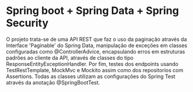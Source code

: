 # Spring boot + Spring Data + Spring Security 

O projeto trata-se de uma API REST que faz o uso da paginação através da Interface 'Paginable' 
do Spring Data, manipulação de exceções em classes configuradas como @ControllerAdvice, encapsulando 
erros em estruturas padrões ao cliente da API, através de classes do tipo ResponseEntityExceptionHandler.
Por fim, testes dos endpoints usando TestRestTemplate, MockMvc e Mockito assim como dos repositorios
com Assertions. Todas  as classes utilizam as configurações do Spring Test através da anotação 
@SpringBootTest.
